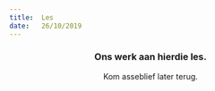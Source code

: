 ```yaml
---
title:  Les
date:   26/10/2019
---
```


### <center>Ons werk aan hierdie les.</center>
<center>Kom asseblief later terug.</center>